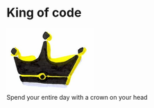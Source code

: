 # King of code
![King of code](images/king-of-code.png)  
Spend your entire day with a crown on your head